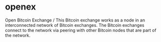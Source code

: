 # openex
Open Bitcoin Exchange / This Bitcoin exchange works as a node in an interconnected network of Bitcoin exchanges. The Bitcoin exchanges connect to the network via peering with other Bitcoin nodes that are part of the network.
